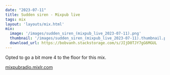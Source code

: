 ```yaml
---
date: "2023-07-11"
title: Sudden siren - Mixpub live
tags: mix
layout: 'layouts/mix.html'
mix:
  image: '/images/sudden_siren_(mixpub_live_2023-07-11).png'
  thumbnail: '/images/sudden_siren_(mixpub_live_2023-07-11).thumbnail.png'
  download_url: https://bobvanh.stackstorage.com/s/JIjD0TJY7gG6MGUL
---
```


Opted to go a bit more 4 to the floor for this mix.

[mixpubradio.mixlr.com](https://mixpubradio.mixlr.com/)
